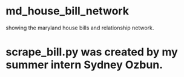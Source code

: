 # md_house_bill_network
showing the maryland house bills and relationship network.

# scrape_bill.py was created by my summer intern Sydney Ozbun.

